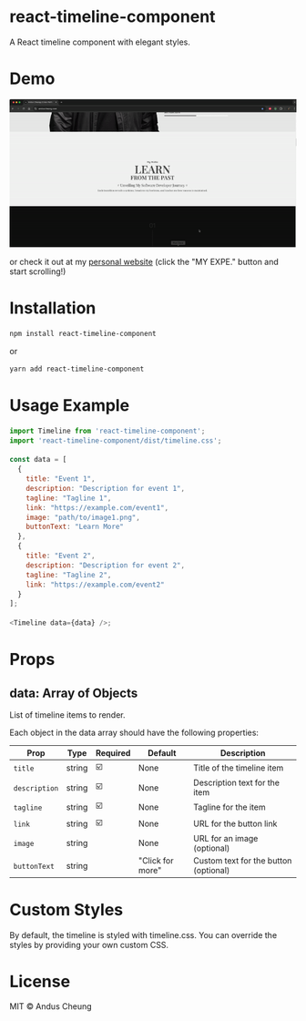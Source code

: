 # react-timeline-component

A React timeline component with elegant styles.

# Demo

![gif](https://github.com/anduscheung/my-icon-host/blob/main/react-elegant-timeline-demo.gif)

or check it out at my [personal website](https://www.anduscheung.com) (click the "MY EXPE." button and start scrolling!)

# Installation

```bash
npm install react-timeline-component
```

or

```bash
yarn add react-timeline-component
```

# Usage Example

```Javascript
import Timeline from 'react-timeline-component';
import 'react-timeline-component/dist/timeline.css';

const data = [
  {
    title: "Event 1",
    description: "Description for event 1",
    tagline: "Tagline 1",
    link: "https://example.com/event1",
    image: "path/to/image1.png",
    buttonText: "Learn More"
  },
  {
    title: "Event 2",
    description: "Description for event 2",
    tagline: "Tagline 2",
    link: "https://example.com/event2"
  }
];

<Timeline data={data} />;
```

# Props

## data: Array of Objects

List of timeline items to render.

Each object in the data array should have the following properties:

| Prop          | Type   | Required | Default          | Description                           |
| ------------- | ------ | -------- | ---------------- | ------------------------------------- |
| `title`       | string | ☑️       | None             | Title of the timeline item            |
| `description` | string | ☑️       | None             | Description text for the item         |
| `tagline`     | string | ☑️       | None             | Tagline for the item                  |
| `link`        | string | ☑️       | None             | URL for the button link               |
| `image`       | string |          | None             | URL for an image (optional)           |
| `buttonText`  | string |          | "Click for more" | Custom text for the button (optional) |

# Custom Styles

By default, the timeline is styled with timeline.css. You can override the styles by providing your own custom CSS.

# License

MIT © Andus Cheung
